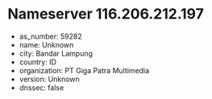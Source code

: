 # Nameserver 116.206.212.197

* as_number: 59282
* name: Unknown
* city: Bandar Lampung
* country: ID
* organization: PT Giga Patra Multimedia
* version: Unknown
* dnssec: false
